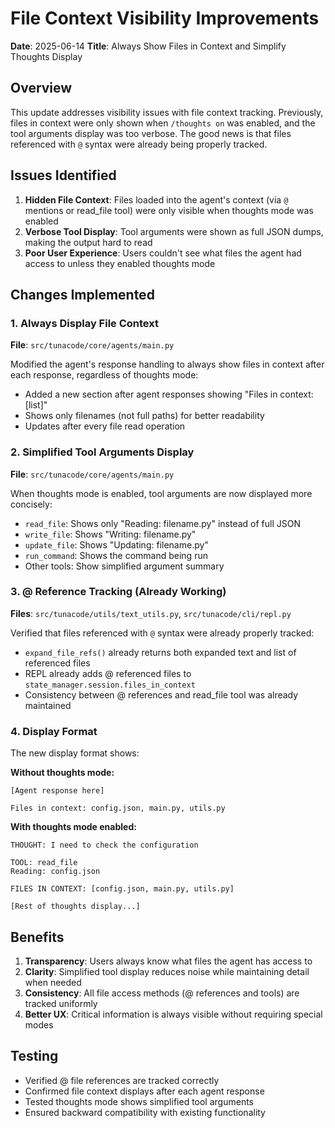 # File Context Visibility Improvements

**Date**: 2025-06-14
**Title**: Always Show Files in Context and Simplify Thoughts Display

## Overview

This update addresses visibility issues with file context tracking. Previously, files in context were only shown when `/thoughts on` was enabled, and the tool arguments display was too verbose. The good news is that files referenced with `@` syntax were already being properly tracked.

## Issues Identified

1. **Hidden File Context**: Files loaded into the agent's context (via `@` mentions or read_file tool) were only visible when thoughts mode was enabled
2. **Verbose Tool Display**: Tool arguments were shown as full JSON dumps, making the output hard to read
3. **Poor User Experience**: Users couldn't see what files the agent had access to unless they enabled thoughts mode

## Changes Implemented

### 1. Always Display File Context
**File**: `src/tunacode/core/agents/main.py`

Modified the agent's response handling to always show files in context after each response, regardless of thoughts mode:
- Added a new section after agent responses showing "Files in context: [list]"
- Shows only filenames (not full paths) for better readability
- Updates after every file read operation

### 2. Simplified Tool Arguments Display
**File**: `src/tunacode/core/agents/main.py`

When thoughts mode is enabled, tool arguments are now displayed more concisely:
- `read_file`: Shows only "Reading: filename.py" instead of full JSON
- `write_file`: Shows "Writing: filename.py"
- `update_file`: Shows "Updating: filename.py"
- `run_command`: Shows the command being run
- Other tools: Show simplified argument summary

### 3. @ Reference Tracking (Already Working)
**Files**: `src/tunacode/utils/text_utils.py`, `src/tunacode/cli/repl.py`

Verified that files referenced with `@` syntax were already properly tracked:
- `expand_file_refs()` already returns both expanded text and list of referenced files
- REPL already adds @ referenced files to `state_manager.session.files_in_context`
- Consistency between @ references and read_file tool was already maintained

### 4. Display Format

The new display format shows:

**Without thoughts mode:**
```
[Agent response here]

Files in context: config.json, main.py, utils.py
```

**With thoughts mode enabled:**
```
THOUGHT: I need to check the configuration

TOOL: read_file
Reading: config.json

FILES IN CONTEXT: [config.json, main.py, utils.py]

[Rest of thoughts display...]
```

## Benefits

1. **Transparency**: Users always know what files the agent has access to
2. **Clarity**: Simplified tool display reduces noise while maintaining detail when needed
3. **Consistency**: All file access methods (@ references and tools) are tracked uniformly
4. **Better UX**: Critical information is always visible without requiring special modes

## Testing

- Verified @ file references are tracked correctly
- Confirmed file context displays after each agent response
- Tested thoughts mode shows simplified tool arguments
- Ensured backward compatibility with existing functionality
